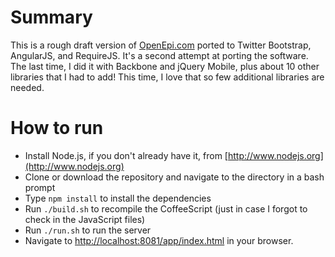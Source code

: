 # Summary

This is a rough draft version of [OpenEpi.com](http://www.openepi.com) ported to Twitter Bootstrap, AngularJS, and RequireJS. It's a second attempt at porting the software. The last time, I did it with Backbone and jQuery Mobile, plus about 10 other libraries that I had to add! This time, I love that so few additional libraries are needed.

# How to run

* Install Node.js, if you don't already have it, from [http://www.nodejs.org](http://www.nodejs.org)
* Clone or download the repository and navigate to the directory in a bash prompt
* Type `npm install` to install the dependencies
* Run `./build.sh` to recompile the CoffeeScript (just in case I forgot to check in the JavaScript files)
* Run `./run.sh` to run the server
* Navigate to [http://localhost:8081/app/index.html](http://localhost:8081/app/index.html) in your browser.

